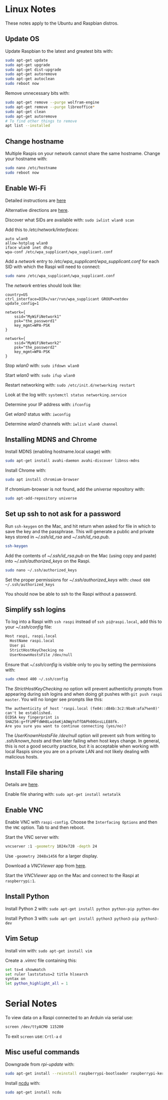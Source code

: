 # Linux Notes

These notes apply to the Ubuntu and Raspbian distros.

## Update OS

Update Raspbian to the latest and greatest bits with:
```bash
sudo apt-get update
sudo apt-get upgrade
sudo apt-get dist-upgrade
sudo apt-get autoremove
sudo apt-get autoclean
sudo reboot now
```

Remove unnecessary bits with:
```bash
sudo apt-get remove --purge wolfram-engine
sudo apt-get remove --purge libreoffice*
sudo apt-get clean
sudo apt-get autoremove
# To find other things to remove
apt list --installed
```

## Change hostname
Multiple Raspis on your network cannot share the same hostname. Change your hostname with:

```bash
sudo nano /etc/hostname
sudo reboot now
```

## Enable Wi-Fi
Detailed instructions are 
[here](http://www.makeuseof.com/tag/setup-wi-fi-bluetooth-raspberry-pi-3/)

Alternative directions are [here](https://learn.adafruit.com/adafruits-raspberry-pi-lesson-3-network-setup/setting-up-wifi-with-occidentalis).

Discover what SIDs are available with: `sudo iwlist wlan0 scan`

Add this to */etc/network/interfaces*:
```
auto wlan0
allow-hotplug wlan0
iface wlan0 inet dhcp
wpa-conf /etc/wpa_supplicant/wpa_supplicant.conf
```

Add a *network* entry to */etc/wpa_supplicant/wpa_supplicant.conf*
for each SID with which the Raspi will need to connect:
```bash
sudo nano /etc/wpa_supplicant/wpa_supplicant.conf
```

The *network* entries should look like:
```snakeyaml
country=US
ctrl_interface=DIR=/var/run/wpa_supplicant GROUP=netdev
update_config=1

network={
    ssid="MyWiFiNetwork1"
    psk="the_password1"
    key_mgmt=WPA-PSK
}

network={
    ssid="MyWiFiNetwork2"
    psk="the_password2"
    key_mgmt=WPA-PSK
}   
```

Stop *wlan0* with: `sudo ifdown wlan0`

Start *wlan0* with: `sudo ifup wlan0`

Restart networking with: `sudo /etc/init.d/networking restart`

Look at the log with: `systemctl status networking.service`

Determine your IP address with: `ifconfig`

Get *wlan0* status with: `iwconfig`

Determine *wlan0* channels with: `iwlist wlan0 channel`

## Installing MDNS and Chrome

Install MDNS (enabling hostname.local usage) with: 
```bash
sudo apt-get install avahi-daemon avahi-discover libnss-mdns
```

Install Chrome with: 
```bash
sudo apt install chromium-browser
```

If chromium-browser is not found, add the *universe* repository with: 
```bash
sudo apt-add-repository universe
```

## Set up ssh to not ask for a password

Run `ssh-keygen` on the Mac, and hit return when asked for file in which to save the key and the passphrase.
This will generate a public and private keys stored in *~/.ssh/id_rsa* and *~/.ssh/id_rsa.pub*.

```bash
ssh-keygen
```

Add the contents of *~/.ssh/id_rsa.pub* on the Mac (using copy and paste) 
into *~/.ssh/authorized_keys* on the Raspi.

```bash
sudo nano ~/.ssh/authorized_keys
```

Set the proper permissions for *~/.ssh/authorized_keys* with: `chmod 600 ~/.ssh/authorized_keys`

You should now be able to ssh to the Raspi without a password.

## Simplify ssh logins

To log into a Raspi with `ssh raspi` instead of `ssh pi@raspi.local`, add this to your *~/.ssh/config* file:
```bash
Host raspi, raspi.local
  HostName raspi.local
  User pi
  StrictHostKeyChecking no
  UserKnownHostsFile /dev/null
```

Ensure that *~/.ssh/config* is visible only to you by setting the permissions with:
```bash
sudo chmod 400 ~/.ssh/config
```

The *StrictHostKeyChecking no* option will prevent authenticity prompts from appearing during ssh logins 
and when doing git pushes with `git push raspi master`. 
You will no longer see prompts like this:
```
The authenticity of host 'raspi.local (fe84::d84b:3c2:9ba9:afa7%en0)' can't be established.
ECDSA key fingerprint is SHA256:g+fFiMPfdWH8Lwi6eKjAOWgYoTfDAPh00GnsLLE88fk.
Are you sure you want to continue connecting (yes/no)? 
```

The *UserKnownHostsFile /dev/null* option will prevent ssh from writing to *.ssh/known_hosts*
and then later failing when host keys change. In general, this is not a good security practice,
but it is acceptable when working with local Raspis since you are on a private LAN and
not likely dealing with malicious hosts.

## Install File sharing

Details are [here](http://www.instructables.com/id/How-to-share-files-between-Mac-OSX-and-Raspberry-P/?ALLSTEPS).

Enable file sharing with: `sudo apt-get install netatalk`

## Enable VNC

Enable VNC with `raspi-config`. Choose the `Interfacing Options` and then 
the `VNC` option. Tab to <Finish> and then reboot.

Start the VNC server with:
```bash
vncserver :1 -geometry 1024x728 -depth 24
```

Use `-geometry 2048x1456` for a larger display.

Download a *VNCViewer* app from [here](https://www.realvnc.com/download/viewer/). 

Start the *VNCViewer* app on the Mac and connect to the Raspi at `raspberrypi:1`.

## Install Python

Install Python 2 with: `sudo apt-get install python python-pip python-dev`

Install Python 3 with: `sudo apt-get install python3 python3-pip python3-dev`

## Vim Setup

Install vim with: `sudo apt-get install vim`

Create a *.vimrc* file containing this:
```bash
set ts=4 showmatch
set ruler laststatus=2 title hlsearch
syntax on
let python_highlight_all = 1
```

# Serial Notes

To view data on a Raspi connected to an Arduin via serial use:
```bash
screen /dev/ttyACM0 115200
```

To exit `screen` use: `Crtl-a` `d`

## Misc useful commands

Downgrade from *rpi-update* with: 
```bash
sudo apt-get install --reinstall raspberrypi-bootloader raspberrypi-kernel
```

Install [ncdu](https://murze.be/view-disk-space-usage-on-ubuntu) with: 
```bash
sudo apt-get install ncdu
```
